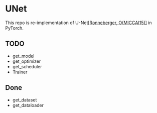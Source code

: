 # UNet

This repo is re-implementation of U-Net[[Ronneberger, O(MICCAI15)]](https://arxiv.org/abs/1505.04597) in PyTorch.

## TODO
* get_model
* get_optimizer
* get_scheduler
* Trainer


## Done
* get_dataset
* get_dataloader

